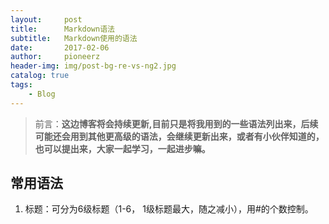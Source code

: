 ```yaml
---
layout:     post
title:      Markdown语法
subtitle:   Markdown使用的语法
date:       2017-02-06
author:     pioneerz
header-img: img/post-bg-re-vs-ng2.jpg
catalog: true
tags:
    - Blog
---
```


>前言：**这边博客将会持续更新,目前只是将我用到的一些语法列出来，后续可能还会用到其他更高级的语法，会继续更新出来，或者有小伙伴知道的，也可以提出来，大家一起学习，一起进步嘛。**

## **常用语法**
1. 标题：可分为6级标题（1-6， 1级标题最大，随之减小），用#的个数控制。
	
